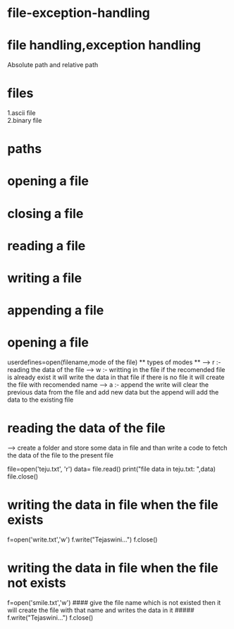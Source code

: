 # file-exception-handling
# file handling,exception handling
   Absolute path and relative path

# files
   1.ascii file  
   2.binary file
# paths
# opening a file
# closing a file
# reading a file
# writing a file
# appending a file


# opening a file 
userdefines=open(filename,mode of the file)
** types of modes **
--> r :- reading the data of the file
--> w :- writting in the file
      if the recomended file is already exist it will write the data in that file if there is no file it will create the file with recomended name
--> a :- append
      the write will clear the previous data from the file and add new data but the append will add the data to the existing file


# reading the data of the file
--> create a folder and store some data in file and than write a code to fetch the data of the file to the present file

file=open('teju.txt', 'r')
data= file.read()
print("file data in teju.txt: ",data)
file.close()

# writing the data in file when the file exists
f=open('write.txt','w')
f.write("Tejaswini...")
f.close()

# writing the data in file when the file not exists
f=open('smile.txt','w') #### give the file name which is not existed then it will create the file with that name and writes the data in it #####
f.write("Tejaswini...")
f.close()
